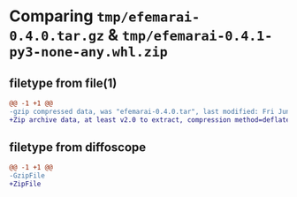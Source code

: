 # Comparing `tmp/efemarai-0.4.0.tar.gz` & `tmp/efemarai-0.4.1-py3-none-any.whl.zip`

## filetype from file(1)

```diff
@@ -1 +1 @@
-gzip compressed data, was "efemarai-0.4.0.tar", last modified: Fri Jun  9 14:06:44 2023, max compression
+Zip archive data, at least v2.0 to extract, compression method=deflate
```

## filetype from diffoscope

```diff
@@ -1 +1 @@
-GzipFile
+ZipFile
```

